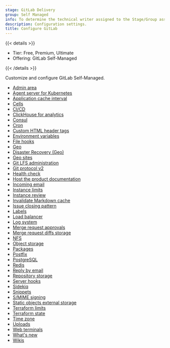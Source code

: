 ```yaml
---
stage: GitLab Delivery
group: Self Managed
info: To determine the technical writer assigned to the Stage/Group associated with this page, see https://handbook.gitlab.com/handbook/product/ux/technical-writing/#assignments
description: Configuration settings.
title: Configure GitLab
---
```


{{< details >}}

- Tier: Free, Premium, Ultimate
- Offering: GitLab Self-Managed

{{< /details >}}

Customize and configure GitLab Self-Managed.

- [Admin area](admin_area.md)
- [Agent server for Kubernetes](clusters/kas.md)
- [Application cache interval](application_settings_cache.md)
- [Cells](cells.md)
- [CI/CD](cicd/_index.md)
- [ClickHouse for analytics](analytics.md)
- [Consul](consul.md)
- [Cron](../topics/cron/_index.md)
- [Custom HTML header tags](custom_html_header_tags.md)
- [Environment variables](environment_variables.md)
- [File hooks](file_hooks.md)
- [Geo](geo/_index.md)
- [Disaster Recovery (Geo)](geo/disaster_recovery/_index.md)
- [Geo sites](geo_sites.md)
- [Git LFS administration](lfs/_index.md)
- [Git protocol v2](git_protocol.md)
- [Health check](monitoring/health_check.md)
- [Host the product documentation](docs_self_host.md)
- [Incoming email](incoming_email.md)
- [Instance limits](instance_limits.md)
- [Instance review](instance_review.md)
- [Invalidate Markdown cache](invalidate_markdown_cache.md)
- [Issue closing pattern](issue_closing_pattern.md)
- [Labels](labels.md)
- [Load balancer](load_balancer.md)
- [Log system](logs/_index.md)
- [Merge request approvals](merge_requests_approvals.md)
- [Merge request diffs storage](merge_request_diffs.md)
- [NFS](nfs.md)
- [Object storage](object_storage.md)
- [Packages](packages/_index.md)
- [Postfix](reply_by_email_postfix_setup.md)
- [PostgreSQL](postgresql/_index.md)
- [Redis](redis/_index.md)
- [Reply by email](reply_by_email.md)
- [Repository storage](repository_storage_paths.md)
- [Server hooks](server_hooks.md)
- [Sidekiq](sidekiq/_index.md)
- [Snippets](snippets/_index.md)
- [S/MIME signing](smime_signing_email.md)
- [Static objects external storage](static_objects_external_storage.md)
- [Terraform limits](settings/terraform_limits.md)
- [Terraform state](terraform_state.md)
- [Time zone](timezone.md)
- [Uploads](uploads.md)
- [Web terminals](integration/terminal.md)
- [What's new](whats-new.md)
- [Wikis](wikis/_index.md)
